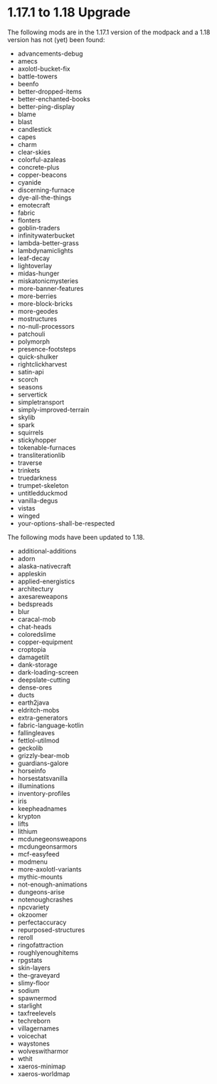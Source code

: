 # 1.17.1 to 1.18 Upgrade

The following mods are in the 1.17.1 version of the modpack and a 1.18 version has not (yet) been found:

- advancements-debug
- amecs
- axolotl-bucket-fix
- battle-towers
- beenfo
- better-dropped-items
- better-enchanted-books
- better-ping-display
- blame
- blast
- candlestick
- capes
- charm
- clear-skies
- colorful-azaleas
- concrete-plus
- copper-beacons
- cyanide
- discerning-furnace
- dye-all-the-things
- emotecraft
- fabric
- flonters
- goblin-traders
- infinitywaterbucket
- lambda-better-grass
- lambdynamiclights
- leaf-decay
- lightoverlay
- midas-hunger
- miskatonicmysteries
- more-banner-features
- more-berries
- more-block-bricks
- more-geodes
- mostructures
- no-null-processors
- patchouli
- polymorph
- presence-footsteps
- quick-shulker
- rightclickharvest
- satin-api
- scorch
- seasons
- servertick
- simpletransport
- simply-improved-terrain
- skylib
- spark
- squirrels
- stickyhopper
- tokenable-furnaces
- transliterationlib
- traverse
- trinkets
- truedarkness
- trumpet-skeleton
- untitledduckmod
- vanilla-degus
- vistas
- winged
- your-options-shall-be-respected

The following mods have been updated to 1.18.

- additional-additions
- adorn
- alaska-nativecraft
- appleskin
- applied-energistics
- architectury
- axesareweapons
- bedspreads
- blur
- caracal-mob
- chat-heads
- coloredslime
- copper-equipment
- croptopia
- damagetilt
- dank-storage
- dark-loading-screen
- deepslate-cutting
- dense-ores
- ducts
- earth2java
- eldritch-mobs
- extra-generators
- fabric-language-kotlin
- fallingleaves
- fettlol-utilmod
- geckolib
- grizzly-bear-mob
- guardians-galore
- horseinfo
- horsestatsvanilla
- illuminations
- inventory-profiles
- iris
- keepheadnames
- krypton
- lifts
- lithium
- mcdunegeonsweapons
- mcdungeonsarmors
- mcf-easyfeed
- modmenu
- more-axolotl-variants
- mythic-mounts
- not-enough-animations
- dungeons-arise
- notenoughcrashes
- npcvariety
- okzoomer
- perfectaccuracy
- repurposed-structures
- reroll
- ringofattraction
- roughlyenoughitems
- rpgstats
- skin-layers
- the-graveyard
- slimy-floor
- sodium
- spawnermod
- starlight
- taxfreelevels
- techreborn
- villagernames
- voicechat
- waystones
- wolveswitharmor
- wthit
- xaeros-minimap
- xaeros-worldmap
